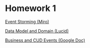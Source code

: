 # Homework 1

[Event Storming (Miro)](https://miro.com/app/board/uXjVNqCGGkc=/?share_link_id=83023092115)

[Data Model and Domain (Lucid)](https://lucid.app/lucidchart/ab32a7cd-c1f5-48a8-9ee7-1805a2fef61a/edit?viewport_loc=701%2C391%2C2048%2C1056%2C0_0&invitationId=inv_df8b64b7-3f46-4a22-97f2-9c722a0f0e6f)

[Business and CUD Events (Google Doc)](https://docs.google.com/document/d/10278eJc7MGKOtc0OA2mwESzCwTOZYXbu3tYcS9xNpU4/edit?usp=sharing)
